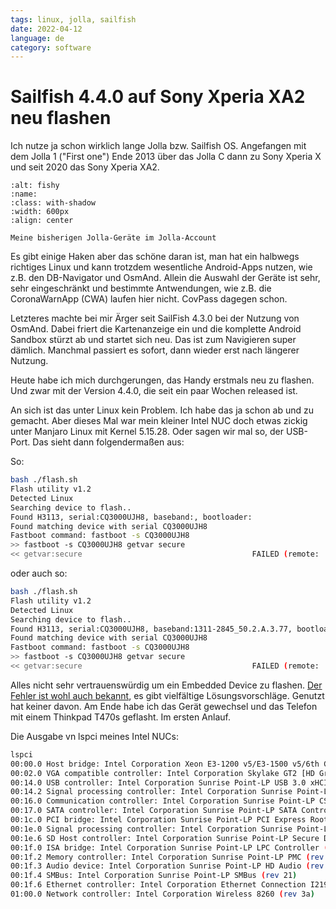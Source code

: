 ```yaml
---
tags: linux, jolla, sailfish
date: 2022-04-12
language: de
category: software
---
```

# Sailfish 4.4.0 auf Sony Xperia XA2 neu flashen

Ich nutze ja schon wirklich lange Jolla bzw. Sailfish OS. Angefangen mit dem Jolla 1 ("First one") Ende 2013 über das Jolla C dann zu Sony Xperia X und seit 2020 das Sony Xperia XA2.

```{figure} my_sailfish_devices.jpg
:alt: fishy
:name:
:class: with-shadow
:width: 600px
:align: center

Meine bisherigen Jolla-Geräte im Jolla-Account

```
Es gibt einige Haken aber das schöne daran ist, man hat ein halbwegs richtiges Linux und kann trotzdem wesentliche Android-Apps nutzen, wie z.B. den DB-Navigator und OsmAnd. Allein die Auswahl der Geräte ist sehr, sehr eingeschränkt und bestimmte Antwendungen, wie z.B. die CoronaWarnApp (CWA) laufen hier nicht. CovPass dagegen schon.

Letzteres machte bei mir Ärger seit SailFish 4.3.0 bei der Nutzung von OsmAnd. Dabei friert die Kartenanzeige ein und die komplette Android Sandbox stürzt ab und startet sich neu. Das ist zum Navigieren super dämlich. Manchmal passiert es sofort, dann wieder erst nach längerer Nutzung.

Heute habe ich mich durchgerungen, das Handy erstmals neu zu flashen. Und zwar mit der Version 4.4.0, die seit ein paar Wochen released ist.

An sich ist das unter Linux kein Problem. Ich habe das ja schon ab und zu gemacht. Aber dieses Mal war mein kleiner Intel NUC doch etwas zickig unter Manjaro Linux mit Kernel 5.15.28. Oder sagen wir mal so, der USB-Port. Das sieht dann folgendermaßen aus:

So:

```bash
bash ./flash.sh
Flash utility v1.2
Detected Linux
Searching device to flash..
Found H3113, serial:CQ3000UJH8, baseband:, bootloader:
Found matching device with serial CQ3000UJH8
Fastboot command: fastboot -s CQ3000UJH8
>> fastboot -s CQ3000UJH8 getvar secure
<< getvar:secure                                      FAILED (remote: 'GetVar Variable Not found')
```

oder auch so:

```bash
bash ./flash.sh
Flash utility v1.2
Detected Linux
Searching device to flash..
Found H3113, serial:CQ3000UJH8, baseband:1311-2845_50.2.A.3.77, bootloader:
Found matching device with serial CQ3000UJH8
Fastboot command: fastboot -s CQ3000UJH8
>> fastboot -s CQ3000UJH8 getvar secure
<< getvar:secure                                      FAILED (remote: 'GetVar Variable Not found')
```

Alles nicht sehr vertrauenswürdig um ein Embedded Device zu flashen. [Der Fehler ist wohl auch bekannt](https://jolla.zendesk.com/hc/en-us/articles/360012031854), es gibt vielfältige Lösungsvorschläge. Genutzt hat keiner davon. Am Ende habe ich das Gerät gewechsel und das Telefon mit einem Thinkpad T470s geflasht. Im ersten Anlauf.

Die Ausgabe vn lspci meines Intel NUCs:

```bash
lspci
00:00.0 Host bridge: Intel Corporation Xeon E3-1200 v5/E3-1500 v5/6th Gen Core Processor Host Bridge/DRAM Registers (rev 08)
00:02.0 VGA compatible controller: Intel Corporation Skylake GT2 [HD Graphics 520] (rev 07)
00:14.0 USB controller: Intel Corporation Sunrise Point-LP USB 3.0 xHCI Controller (rev 21)
00:14.2 Signal processing controller: Intel Corporation Sunrise Point-LP Thermal subsystem (rev 21)
00:16.0 Communication controller: Intel Corporation Sunrise Point-LP CSME HECI #1 (rev 21)
00:17.0 SATA controller: Intel Corporation Sunrise Point-LP SATA Controller [AHCI mode] (rev 21)
00:1c.0 PCI bridge: Intel Corporation Sunrise Point-LP PCI Express Root Port #5 (rev f1)
00:1e.0 Signal processing controller: Intel Corporation Sunrise Point-LP Serial IO UART Controller #0 (rev 21)
00:1e.6 SD Host controller: Intel Corporation Sunrise Point-LP Secure Digital IO Controller (rev 21)
00:1f.0 ISA bridge: Intel Corporation Sunrise Point-LP LPC Controller (rev 21)
00:1f.2 Memory controller: Intel Corporation Sunrise Point-LP PMC (rev 21)
00:1f.3 Audio device: Intel Corporation Sunrise Point-LP HD Audio (rev 21)
00:1f.4 SMBus: Intel Corporation Sunrise Point-LP SMBus (rev 21)
00:1f.6 Ethernet controller: Intel Corporation Ethernet Connection I219-V (rev 21)
01:00.0 Network controller: Intel Corporation Wireless 8260 (rev 3a)
```